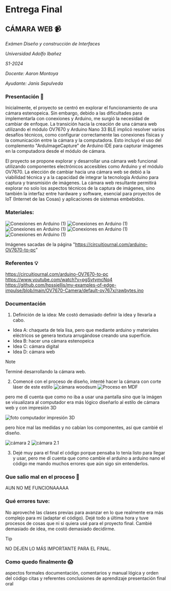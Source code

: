 # **Entrega Final**

## CÁMARA WEB :video_camera:

_Exámen Diseño y construcción de Interfaces_

_Universidad Adolfo Ibañez_

_S1-2024_

_Docente: Aaron Montoya_  

_Ayudante: Janis Sepulveda_


### Presentación :wave:
Inicialmente, el proyecto se centró en explorar el funcionamiento de una cámara estenopeica. Sin embargo, debido a las dificultades para implementarla con conexiones y Arduino, me surgió la necesidad de cambiar de enfoque. La transición hacia la creación de una cámara web utilizando el módulo OV7670 y Arduino Nano 33 BLE implicó resolver varios desafíos técnicos, como configurar correctamente las conexiones físicas y la comunicación entre la cámara y la computadora. Esto incluyó el uso del complemento "ArduImageCapture" de Arduino IDE para capturar imágenes en la computadora desde el módulo de cámara.

El proyecto se propone explorar y desarrollar una cámara web funcional utilizando componentes electrónicos accesibles como Arduino y el módulo OV7670. La elección de cambiar hacia una cámara web se debió a la viabilidad técnica y a la capacidad de integrar la tecnología Arduino para captura y transmisión de imágenes. La cámara web resultante permitirá explorar no solo los aspectos técnicos de la captura de imágenes, sino también la interfaz entre hardware y software, esencial para proyectos de IoT (Internet de las Cosas) y aplicaciones de sistemas embebidos.

### Materiales:
![Conexiones en Arduino (1)](https://github.com/isigoycoolea/dis145/blob/main/estudiantes/isigoycoolea/clase-11/arduino%20nano)
![Conexiones en Arduino (1)](https://github.com/isigoycoolea/dis145/blob/main/estudiantes/isigoycoolea/clase-11/cables)
![Conexiones en Arduino (1)](https://github.com/isigoycoolea/dis145/blob/main/estudiantes/isigoycoolea/clase-11/c%C3%A1mara)
![Conexiones en Arduino (1)](https://github.com/isigoycoolea/dis145/blob/main/estudiantes/isigoycoolea/clase-11/protoboard)
![Conexiones en Arduino (1)](https://github.com/isigoycoolea/dis145/blob/main/estudiantes/isigoycoolea/clase-11/resistencias)

Imágenes sacadas de la página "https://circuitjournal.com/arduino-OV7670-to-pc"


### Referentes :bulb:
 https://circuitjournal.com/arduino-OV7670-to-pc
 https://www.youtube.com/watch?v=pgSvtymcNq4
 https://github.com/hpssjellis/my-examples-of-edge-impulse/blob/main/OV7670-Camera/default-ov767x/rawbytes.ino

### Documentación
1. Definición de la idea: Me costó demasiado definir la idea y llevarla a cabo.
 - Idea A: chaqueta de tela lisa, pero que mediante arduino y materiales eléctricos se genera textura arrugándose creando una superficie.
 - Idea B: hacer una cámara estenopeica 
 - Idea C: cámara digital
 - Idea D: cámara web
> [!NOTE]
> Terminé desarrollando la cámara web.




2. Comencé con el proceso de diseño, intenté hacer la cámara con corte láser de este estilo
![cámara woodsum](https://github.com/isigoycoolea/dis145/blob/main/estudiantes/isigoycoolea/clase-15/c%C3%A1mara%20woodsum.jpg) 
![Proceso en MDF](https://github.com/isigoycoolea/dis145/blob/main/estudiantes/isigoycoolea/clase-12/proceso%20en%20mdf%201.jpeg)

pero me dí cuenta que como no iba a usar una pantalla sino que la imágen se visualizara al computador era más lógico diseñarlo al estilo de cámara web y con impresión 3D

![foto computador impresión 3D](https://github.com/isigoycoolea/dis145/blob/main/estudiantes/isigoycoolea/clase-15/camara%201.jpeg) 


pero hice mal las medidas y no cabían los componentes, así que cambié el diseño.

![cámara 2](https://github.com/isigoycoolea/dis145/blob/main/estudiantes/isigoycoolea/clase-15/camara%202.jpeg) 
![cámara 2.1](https://github.com/isigoycoolea/dis145/blob/main/estudiantes/isigoycoolea/clase-15/camara%202.1.jpeg) 




3. Dejé muy para el final el código porque pensaba lo tenía listo para llegar y usar, pero me dí cuenta que como cambie el arduíno a arduíno nano el código me mando muchos errores que aún sigo sin entenderlos.



### Que salio mal en el proceso :no_entry_sign:
AUN NO ME FUNCIONAAAAA

### Qué errores tuve:
No aproveché las clases previas para avanzar en lo que realmente era más complejo para mi (adaptar el código).
Dejé todo a última hora y tuve procesos de cosas que ni si quiera usé para el proyecto final. 
Cambié demasiado de idea, me costó demasiado decidirme.
> [!TIP]
> NO DEJEN LO MÁS IMPORTANTE PARA EL FINAL.
### Como quedo finalmente :scream:


aspectos formales
documentación, comentarios y manual
lógica y orden del código
citas y referentes
conclusiones de aprendizaje
presentación final oral
